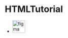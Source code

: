 # HTMLTutorial

- [<img src="https://cdn.jsdelivr.net/gh/devicons/devicon/icons/figma/figma-original.svg" height="40" alt="figma logo"/>](https://www.figma.com/file/4nShFjkjghQEMbT0gQtVRS/HTMLTutorial?type=design&node-id=0-1&mode=design&t=tgx8cWZb5rm19fV4-0)
